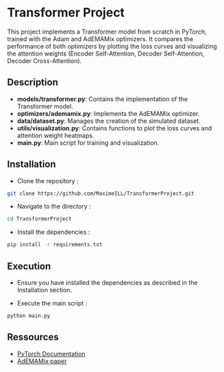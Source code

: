 # Transformer Project

This project implements a Transformer model from scratch in PyTorch, trained with the Adam and AdEMAMix optimizers.
It compares the performance of both optimizers by plotting the loss curves and visualizing the attention weights (Encoder Self-Attention, Decoder Self-Attention, Decoder Cross-Attention).

## Description

- **models/transformer.py**: Contains the implementation of the Transformer model.
- **optimizers/ademamix.py**: Implements the AdEMAMix optimizer.
- **data/dataset.py**: Manages the creation of the simulated dataset.
- **utils/visualization.py**: Contains functions to plot the loss curves and attention weight heatmaps.
- **main.py**: Main script for training and visualization.

## Installation

* Clone the repository :

```bash
git clone https://github.com/MaximeILL/TransformerProject.git
```

* Navigate to the directory :
  
```bash
cd TransformerProject
```

* Install the dependencies :
  
```bash
pip install -r requirements.txt
```

## Execution

* Ensure you have installed the dependencies as described in the Installation section.

* Execute the main script :

```bash
python main.py
```

## Ressources

* [PyTorch Documentation](https://pytorch.org/)
* [AdEMAMix paper](https://arxiv.org/abs/2409.03137)
